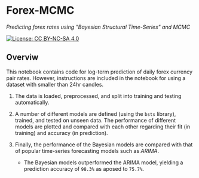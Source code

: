 # Forex-MCMC
*Predicting forex rates using "Bayesian Structural Time-Series" and MCMC*

[![License: CC BY-NC-SA 4.0](https://img.shields.io/badge/License-CC%20BY--NC--SA%204.0-lightgrey.svg)](https://creativecommons.org/licenses/by-nc-sa/4.0/)

## Overviw
This notebook contains code for log-term prediction of daily forex currency pair rates. However, instructions are included in the notebook for using a dataset with smaller than 24hr candles.

1. The data is loaded, preprocessed, and split into training and testing automatically. 

2. A number of different models are defined (using the `bsts` library), trained, and tested on unseen data. The performance of different models are plotted and compared with each other regarding their fit (in training) and accuracy (in prediction).

3. Finally, the performance of the Bayesian models are compared with that of popular time-series forecasting models such as *ARIMA*.

    * The Bayesian models outperformed the ARIMA model, yielding a prediction accuracy of `98.3%` as aposed to `75.7%`.
    
